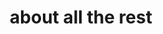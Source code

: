 ---
{
"title": "about all the rest",
"description": "some description",
"pageType": "base",
"content": [
{
"field": {
"type": "markdown",
"label": "Text"
},
"value": "this is about all the rest"
},
{
"field": {
"type": "image",
"label": "Image"
},
"value": {
"path": "https://placekitten.com/350/350"
}
}
]
}
---